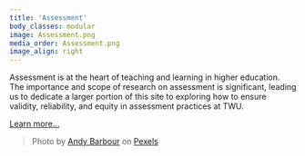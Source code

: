 ```yaml
---
title: 'Assessment'
body_classes: modular
image: Assessment.png
media_order: Assessment.png
image_align: right
---
```


Assessment is at the heart of teaching and learning in higher education. The importance and scope of research on assessment is significant, leading us to dedicate a larger portion of this site to exploring how to ensure validity, reliability, and equity in assessment practices at TWU.

[Learn more...](https://multi-access.twu.ca/assessment?classes=btn,mt-4,w-content,block)

> Photo by <a href="https://www.pexels.com/@andy-barbour/">Andy Barbour</a> on <a href="https://www.pexels.com/photo/a-person-holding-a-marker-6684360/">Pexels</a>
